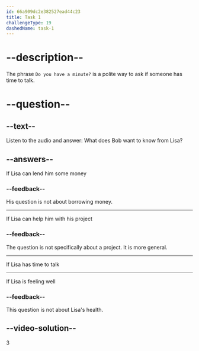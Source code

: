 ```yaml
---
id: 66a909dc2e382527ead44c23
title: Task 1
challengeType: 19
dashedName: task-1
---
```

<!-- (Audio) Bob: Hey Lisa, do you have a minute?  -->

# --description--

The phrase `Do you have a minute?` is a polite way to ask if someone has time to talk.

# --question--

## --text--

Listen to the audio and answer: What does Bob want to know from Lisa?

## --answers--

If Lisa can lend him some money

### --feedback--

His question is not about borrowing money.

---

If Lisa can help him with his project

### --feedback--

The question is not specifically about a project. It is more general.

---

If Lisa has time to talk

---

If Lisa is feeling well

### --feedback--

This question is not about Lisa's health.

## --video-solution--

3
